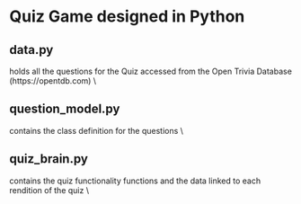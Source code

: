 # Quiz Game designed in Python
<h2> data.py </h2> holds all the questions for the Quiz accessed from the Open Trivia Database (https://opentdb.com) \
<h2> question_model.py </h2> contains the class definition for the questions \
<h2> quiz_brain.py </h2> contains the quiz functionality functions and the data linked to each rendition of the quiz \
